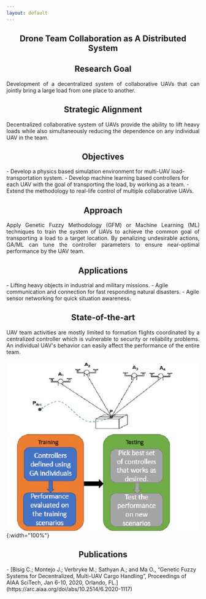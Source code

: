 ```yaml
---
layout: default
---
```

<h2 align="center"><b>Drone Team Collaboration as A Distributed System</b></h2>

<h2 align="center">Research Goal</h2>
<p align="justify">
Development of a decentralized system of collaborative UAVs that can jointly bring a large load from one place to another.
</p>

<h2 align="center">Strategic Alignment</h2>
<p align="justify">
Decentralized collaborative system of UAVs provide the ability to lift heavy loads while also simultaneously reducing the dependence on any individual UAV in the team.
</p>

<h2 align="center">Objectives</h2>
- Develop a physics based simulation environment for multi-UAV load-transportation system.
- Develop machine learning based controllers for each UAV with the goal of transporting the load, by working as a team.
- Extend the methodology to real-life control of multiple collaborative UAVs.

<h2 align="center">Approach</h2>
<p align="justify">
Apply Genetic Fuzzy Methodology (GFM) or Machine Learning (ML) techniques to train the system of UAVs to achieve the common goal of transporting a load to a target location. By penalizing undesirable actions, GA/ML can tune the controller parameters to ensure near-optimal performance by the UAV team.
</p>

<h2 align="center">Applications</h2>
- Lifting heavy objects in industrial and military missions.
- Agile communication and connection for fast responding natural disasters.
- Agile sensor networking for quick situation awareness.

<h2 align="center">State-of-the-art</h2>
<p align="justify">
UAV team activities are mostly limited to formation flights coordinated by a centralized controller which is vulnerable to security or reliability problems. An individual UAV's behavior can easily affect the performance of the entire team.
</p>

![uav collab](/images/projects/drone_team/drone_collab.jpg "UAV collaboration"){:width="100%"}

<h2 align="center">Publications</h2>
- [Bisig C.; Montejo J.; Verbryke M.; Sathyan A.; and Ma O., “Genetic Fuzzy Systems for Decentralized, Multi-UAV Cargo Handling”, Proceedings of AIAA SciTech, Jan 6-10, 2020, Orlando, FL.](https://arc.aiaa.org/doi/abs/10.2514/6.2020-1117)
